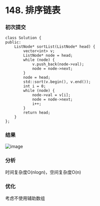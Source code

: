 # 148. 排序链表

### 初次提交
```
class Solution {
public:
    ListNode* sortList(ListNode* head) {
        vector<int> v;
        ListNode* node = head;
        while (node) {
            v.push_back(node->val);
            node = node->next;
        }
        node = head;
        std::sort(v.begin(), v.end());
        int i = 0;
        while (node) {
            node->val = v[i];
            node = node->next;
            i++;
        }
        return head;
    }
};
```

### 结果
![image](https://github.com/user-attachments/assets/51275bab-31c2-4790-b77e-f5e32dd59cbe)

### 分析
时间复杂度O(nlogn)，空间复杂度O(n)
### 优化
考虑不使用辅助数组

